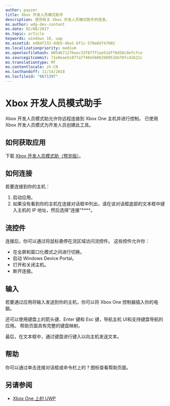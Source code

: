 ```yaml
---
author: payzer
title: Xbox 开发人员模式助手
description: 提供有关 Xbox 开发人员模式助手的信息。
ms.author: wdg-dev-content
ms.date: 02/08/2017
ms.topic: article
keywords: windows 10, uwp
ms.assetid: ed84f232-ddb5-4ba1-bf1c-578e8df47602
ms.localizationpriority: medium
ms.openlocfilehash: 0054b71276eec33f87ff1ae51dff0d58c0efcfce
ms.sourcegitcommit: 71e8eae5c077a7740e5606298951bb78fc42b22c
ms.translationtype: MT
ms.contentlocale: zh-CN
ms.lasthandoff: 11/14/2018
ms.locfileid: "6671397"
---
```

# <a name="xbox-dev-mode-companion"></a>Xbox 开发人员模式助手

Xbox 开发人员模式助允许你远程连接到 Xbox One 主机并进行控制。 已使用 Xbox 开发人员模式为开发人员创建此工具。

## <a name="how-to-get-the-app"></a>如何获取应用  
下载 [Xbox 开发人员模式助（预览版）](https://www.microsoft.com/store/p/xbox-dev-mode-companion/9nblggh519cp)。

## <a name="how-to-connect"></a>如何连接   
若要连接到你的主机：

1. 启动应用。   
2. 如果没有看到你的主机在连接对话框中列出，请在该对话框底部的文本框中键入主机的 IP 地址，然后选择“连接”****。

## <a name="streaming-controls"></a>流控件
连接后，你可以通过将鼠标悬停在流区域访问流控件。 这些控件允许你：
* 在全屏和窗口化模式之间进行切换。
* 启动 Windows Device Portal。
* 打开和关闭主机。
* 断开连接。

## <a name="input"></a>输入
若要通过应用将输入发送到你的主机，你可以将 Xbox One 控制器插入你的电脑。   
    
还可以使用键盘上的箭头键、Enter 键和 Esc 键，导航主机 UI和支持键盘导航的应用。 帮助页面具有完整的键盘映射。   
   
最后，在文本框中，通过键盘进行键入以向主机发送文本。   

## <a name="help"></a>帮助
你可以通过单击连接对话框或命令栏上的 ? 图标查看帮助页面。

## <a name="see-also"></a>另请参阅
- [Xbox One 上的 UWP](index.md)
